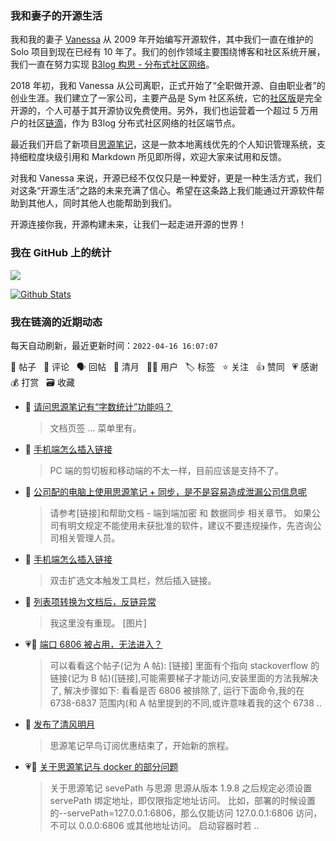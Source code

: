 ### 我和妻子的开源生活

我和我的妻子 [Vanessa](https://github.com/Vanessa219) 从 2009 年开始编写开源软件，其中我们一直在维护的 Solo 项目到现在已经有 10 年了。我们的创作领域主要围绕博客和社区系统开展，我们一直在努力实现 [B3log 构思 - 分布式社区网络](https://ld246.com/article/1546941897596)。

2018 年初，我和 Vanessa 从公司离职，正式开始了“全职做开源、自由职业者”的创业生涯。我们建立了一家公司，主要产品是 Sym 社区系统，它的[社区版](https://github.com/88250/symphony)是完全开源的，个人可基于其开源协议免费使用。另外，我们也运营着一个超过 5 万用户的社区[链滴](https://ld246.com)，作为 B3log 分布式社区网络的社区端节点。

最近我们开启了新项目[思源笔记](https://github.com/siyuan-note/siyuan)，这是一款本地离线优先的个人知识管理系统，支持细粒度块级引用和 Markdown 所见即所得，欢迎大家来试用和反馈。

对我和 Vanessa 来说，开源已经不仅仅只是一种爱好，更是一种生活方式，我们对这条“开源生活”之路的未来充满了信心。希望在这条路上我们能通过开源软件帮助到其他人，同时其他人也能帮助到我们。

开源连接你我，开源构建未来，让我们一起走进开源的世界！

### 我在 GitHub 上的统计

<a title="Hits" target="_blank" href="https://github.com/88250/88250"><img src="https://hits.b3log.org/88250/88250.svg"></a>

[![Github Stats](https://github-readme-stats.vercel.app/api?username=88250&theme=tokyonight&show_icons=true)](https://github.com/88250)

<!--events start -->

### 我在链滴的近期动态

每天自动刷新，最近更新时间：`2022-04-16 16:07:07`

📝 帖子 &nbsp; 💬 评论 &nbsp; 🗣 回帖 &nbsp; 🌙 清月 &nbsp; 👨‍💻 用户 &nbsp; 🏷️ 标签 &nbsp; ⭐️ 关注 &nbsp; 👍 赞同 &nbsp; 💗 感谢 &nbsp; 💰 打赏 &nbsp; 🗃 收藏

* 💬 [请问思源笔记有“字数统计”功能吗？](https://ld246.com/article/1650082363514/comment/1650082406415#comments)

  > 文档页签 ... 菜单里有。
* 💬 [手机端怎么插入链接](https://ld246.com/article/1650079475294/comment/1650081757282#comments)

  > PC 端的剪切板和移动端的不太一样，目前应该是支持不了。
* 💬 [公司配的电脑上使用思源笔记 + 同步，是不是容易造成泄漏公司信息呢](https://ld246.com/article/1650081277319/comment/1650081658319#comments)

  > 请参考[链接]和帮助文档 - 端到端加密 和 数据同步 相关章节。 如果公司有明文规定不能使用未获批准的软件，建议不要违规操作，先咨询公司相关管理人员。
* 💬 [手机端怎么插入链接](https://ld246.com/article/1650079475294/comment/1650080774176#comments)

  > 双击扩选文本触发工具栏，然后插入链接。
* 💬 [列表项转换为文档后，反链异常](https://ld246.com/article/1649673705765/comment/1650074236056#comments)

  > 我这里没有重现。 [图片]
* 💗💬 [端口 6806 被占用，无法进入？](https://ld246.com/article/1636937019398/comment/1650041201228#comments)

  > 可以看看这个帖子(记为 A 帖): [链接] 里面有个指向 stackoverflow 的链接(记为 B 帖)([链接],可能需要梯子才能访问,安装里面的方法我解决了, 解决步骤如下: 看看是否 6806 被排除了, 运行下面命令,我的在 6738-6837 范围内(和 A 帖里提到的不同,或许意味着我的这个 6738 ..
* 🌙 [发布了清风明月](https://ld246.com/member/88250/breezemoons/1650040912098)

  > 思源笔记早鸟订阅优惠结束了，开始新的旅程。
* 💗📝 [关于思源笔记与 docker 的部分问题](https://ld246.com/article/1650037127126)

  > 关于思源笔记 sevePath 与思源 思源从版本 1.9.8 之后规定必须设置 servePath 绑定地址，即仅限指定地址访问。 比如，部署的时候设置的--servePath=127.0.0.1:6806，那么仅能访问 127.0.0.1:6806 访问，不可以 0.0.0:6806 或其他地址访问。 启动容器时若 ..


<!--events end -->
